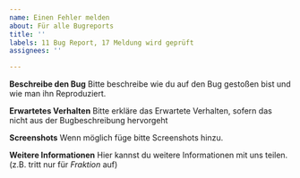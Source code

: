 ```yaml
---
name: Einen Fehler melden
about: Für alle Bugreports
title: ''
labels: 11 Bug Report, 17 Meldung wird geprüft
assignees: ''

---
```


**Beschreibe den Bug**
Bitte beschreibe wie du auf den Bug gestoßen bist und wie man ihn Reproduziert.

**Erwartetes Verhalten**
Bitte erkläre das Erwartete Verhalten, sofern das nicht aus der Bugbeschreibung hervorgeht

**Screenshots**
Wenn möglich füge bitte Screenshots hinzu.

**Weitere Informationen**
Hier kannst du weitere Informationen mit uns teilen. (z.B. tritt nur für *Fraktion* auf)
